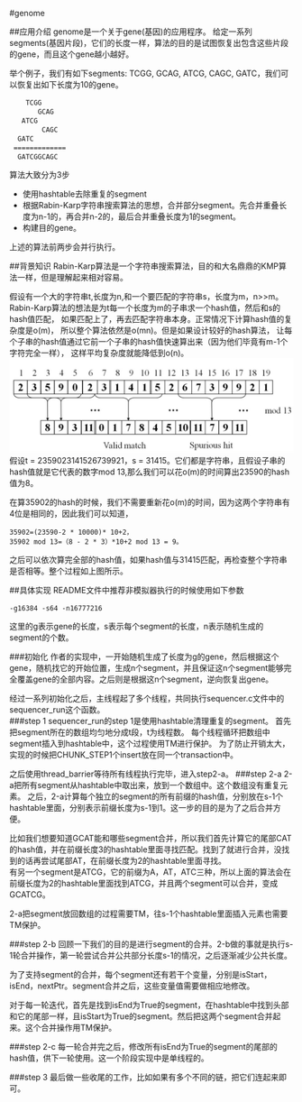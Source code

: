 #genome

##应用介绍
genome是一个关于gene(基因)的应用程序。
给定一系列segments(基因片段)，它们的长度一样，算法的目的是试图恢复出包含这些片段的gene，而且这个gene越小越好。  

举个例子，我们有如下segments: TCGG, GCAG, ATCG, CAGC, GATC，我们可以恢复出如下长度为10的gene。

        TCGG
           GCAG
       ATCG
            CAGC
      GATC
     =============
      GATCGGCAGC


算法大致分为3步
- 使用hashtable去除重复的segment
- 根据Rabin-Karp字符串搜索算法的思想，合并部分segment。先合并重叠长度为n-1的，再合并n-2的，最后合并重叠长度为1的segment。
- 构建目的gene。

上述的算法前两步会并行执行。

##背景知识
Rabin-Karp算法是一个字符串搜索算法，目的和大名鼎鼎的KMP算法一样，但是理解起来相对容易。 
 
假设有一个大的字符串t,长度为n,和一个要匹配的字符串s，长度为m，n>>m。
Rabin-Karp算法的想法是为t每一个长度为m的子串求一个hash值，然后和s的hash值匹配，
如果匹配上了，再去匹配字符串本身。正常情况下计算hash值的复杂度是o(m)，
所以整个算法依然是o(mn)。但是如果设计较好的hash算法，
让每个子串的hash值通过它前一个子串的hash值快速算出来（因为他们毕竟有m-1个字符完全一样），
这样平均复杂度就能降低到o(n)。  
![Rabin-Karp](Rabin-Karp.png)
假设t = 2359023141526739921，s = 31415。它们都是字符串，且假设子串的hash值就是它代表的数字mod 13,那么我们可以花o(m)的时间算出23590的hash值为8。

在算35902的hash的时候，我们不需要重新花o(m)的时间，因为这两个字符串有4位是相同的，因此我们可以知道，  

	35902=(23590-2 * 10000)* 10+2，  
	35902 mod 13=（8 - 2 * 3）*10+2 mod 13 = 9。  
之后可以依次算完全部的hash值，如果hash值与31415匹配，再检查整个字符串是否相等。整个过程如上图所示。

##具体实现
README文件中推荐非模拟器执行的时候使用如下参数

	-g16384 -s64 -n16777216
这里的g表示gene的长度，s表示每个segment的长度，n表示随机生成的segment的个数。

###初始化
作者的实现中，一开始随机生成了长度为g的gene，然后根据这个gene，随机找它的开始位置，生成n个segment，并且保证这n个segment能够完全覆盖gene的全部内容。之后则是根据这n个segment，逆向恢复出gene。

经过一系列初始化之后，主线程起了多个线程，共同执行sequencer.c文件中的sequencer_run这个函数。  
###step 1
sequencer_run的step 1是使用hashtable清理重复的segment。
首先把segment所在的数组均匀地分成t段，t为线程数。
每个线程循环把数组中segment插入到hashtable中，这个过程使用TM进行保护。
为了防止开销太大，实现的时候把CHUNK_STEP1个insert放在同一个transaction中。

之后使用thread_barrier等待所有线程执行完毕，进入step2-a。
###step 2-a
2-a把所有segment从hashtable中取出来，放到一个数组中。这个数组没有重复元素。
之后，2-a计算每个独立的segment的所有前缀的hash值，分别放在s-1个hashtable里面，分别表示前缀长度为s-1到1。这一步的目的是为了之后合并方便。

比如我们想要知道GCAT能和哪些segment合并，所以我们首先计算它的尾部CAT的hash值，并在前缀长度3的hashtable里面寻找匹配。找到了就进行合并，没找到的话再尝试尾部AT，在前缀长度为2的hashtable里面寻找。  
有另一个segment是ATCG，它的前缀为A，AT，ATC三种，所以上面的算法会在前缀长度为2的hashtable里面找到ATCG，并且两个segment可以合并，变成GCATCG。

2-a把segment放回数组的过程需要TM，往s-1个hashtable里面插入元素也需要TM保护。

###step 2-b
回顾一下我们的目的是进行segment的合并。2-b做的事就是执行s-1轮合并操作，第一轮尝试合并公共部分长度s-1的情况，之后逐渐减少公共长度。

为了支持segment的合并，每个segment还有若干个变量，分别是isStart，isEnd，nextPtr。segment合并之后，这些变量值需要做相应地修改。

对于每一轮迭代，首先是找到isEnd为True的segment，在hashtable中找到头部和它的尾部一样，且isStart为True的segment。然后把这两个segment合并起来。这个合并操作用TM保护。

###step 2-c
每一轮合并完之后，修改所有isEnd为True的segment的尾部的hash值，供下一轮使用。这一个阶段实现中是单线程的。

###step 3
最后做一些收尾的工作，比如如果有多个不同的链，把它们连起来即可。
